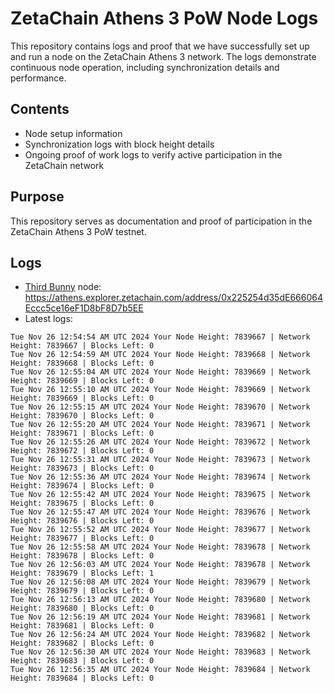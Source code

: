 # ZetaChain Athens 3 PoW Node Logs
This repository contains logs and proof that we have successfully set up and run a node on the ZetaChain Athens 3 network. The logs demonstrate continuous node operation, including synchronization details and performance.

## Contents
- Node setup information
- Synchronization logs with block height details
- Ongoing proof of work logs to verify active participation in the ZetaChain network

## Purpose
This repository serves as documentation and proof of participation in the ZetaChain Athens 3 PoW testnet.

## Logs

- [Third Bunny](https://thirdbunny.xyz/) node: https://athens.explorer.zetachain.com/address/0x225254d35dE666064Eccc5ce16eF1D8bF8D7b5EE
- Latest logs:
```
Tue Nov 26 12:54:54 AM UTC 2024 Your Node Height: 7839667 | Network Height: 7839667 | Blocks Left: 0
Tue Nov 26 12:54:59 AM UTC 2024 Your Node Height: 7839668 | Network Height: 7839668 | Blocks Left: 0
Tue Nov 26 12:55:04 AM UTC 2024 Your Node Height: 7839669 | Network Height: 7839669 | Blocks Left: 0
Tue Nov 26 12:55:10 AM UTC 2024 Your Node Height: 7839669 | Network Height: 7839669 | Blocks Left: 0
Tue Nov 26 12:55:15 AM UTC 2024 Your Node Height: 7839670 | Network Height: 7839670 | Blocks Left: 0
Tue Nov 26 12:55:20 AM UTC 2024 Your Node Height: 7839671 | Network Height: 7839671 | Blocks Left: 0
Tue Nov 26 12:55:26 AM UTC 2024 Your Node Height: 7839672 | Network Height: 7839672 | Blocks Left: 0
Tue Nov 26 12:55:31 AM UTC 2024 Your Node Height: 7839673 | Network Height: 7839673 | Blocks Left: 0
Tue Nov 26 12:55:36 AM UTC 2024 Your Node Height: 7839674 | Network Height: 7839674 | Blocks Left: 0
Tue Nov 26 12:55:42 AM UTC 2024 Your Node Height: 7839675 | Network Height: 7839675 | Blocks Left: 0
Tue Nov 26 12:55:47 AM UTC 2024 Your Node Height: 7839676 | Network Height: 7839676 | Blocks Left: 0
Tue Nov 26 12:55:52 AM UTC 2024 Your Node Height: 7839677 | Network Height: 7839677 | Blocks Left: 0
Tue Nov 26 12:55:58 AM UTC 2024 Your Node Height: 7839678 | Network Height: 7839678 | Blocks Left: 0
Tue Nov 26 12:56:03 AM UTC 2024 Your Node Height: 7839678 | Network Height: 7839679 | Blocks Left: 1
Tue Nov 26 12:56:08 AM UTC 2024 Your Node Height: 7839679 | Network Height: 7839679 | Blocks Left: 0
Tue Nov 26 12:56:13 AM UTC 2024 Your Node Height: 7839680 | Network Height: 7839680 | Blocks Left: 0
Tue Nov 26 12:56:19 AM UTC 2024 Your Node Height: 7839681 | Network Height: 7839681 | Blocks Left: 0
Tue Nov 26 12:56:24 AM UTC 2024 Your Node Height: 7839682 | Network Height: 7839682 | Blocks Left: 0
Tue Nov 26 12:56:30 AM UTC 2024 Your Node Height: 7839683 | Network Height: 7839683 | Blocks Left: 0
Tue Nov 26 12:56:35 AM UTC 2024 Your Node Height: 7839684 | Network Height: 7839684 | Blocks Left: 0
```
